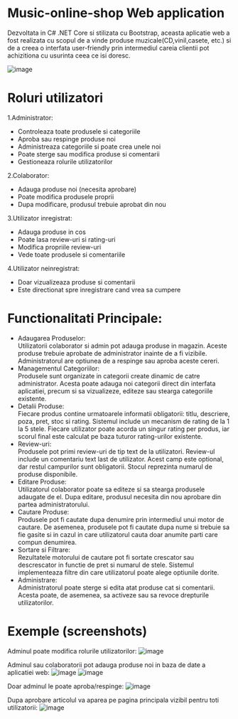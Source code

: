 # Music-online-shop Web application
Dezvoltata in C# .NET Core si stilizata cu Bootstrap, 
aceasta aplicatie web a fost realizata cu scopul de a vinde produse muzicale(CD,vinil,casete, etc.) si
de a creea o interfata user-friendly prin intermediul careia clientii pot achizitiona cu usurinta ceea ce isi doresc.

![image](https://github.com/user-attachments/assets/403344d6-48d3-4f11-a455-cff606e71e6b)

# Roluri utilizatori

1.Administrator:
* Controleaza toate produsele si categoriile
* Aproba sau respinge produse noi
* Administreaza categoriile si poate crea unele noi
* Poate sterge sau modifica produse si comentarii
* Gestioneaza rolurile utilizatorilor

2.Colaborator:
* Adauga produse noi (necesita aprobare)
* Poate modifica produsele proprii
* Dupa modificare, produsul trebuie aprobat din nou

3.Utilizator inregistrat:
* Adauga produse in cos
* Poate lasa review-uri si rating-uri
* Modifica propriile review-uri
* Vede toate produsele si comentariile

4.Utilizator neinregistrat:
* Doar vizualizeaza produse si comentarii
* Este directionat spre inregistrare cand vrea sa cumpere

# Functionalitati Principale:

* Adaugarea Produselor:<br />
Utilizatorii colaborator si admin pot adauga produse in magazin. Aceste produse trebuie aprobate de administrator inainte de a fi vizibile. Administratorul are optiunea de a respinge sau aproba aceste cereri.
* Managementul Categoriilor:<br />
Produsele sunt organizate in categorii create dinamic de catre administrator. Acesta poate adauga noi categorii direct din interfata aplicatiei, precum si sa vizualizeze, editeze sau stearga categoriile existente.
* Detalii Produse:<br />
Fiecare produs contine urmatoarele informatii obligatorii: titlu, descriere, poza, pret, stoc si rating. Sistemul include un mecanism de rating de la 1 la 5 stele. Fiecare utilizator poate acorda un singur rating per produs, iar scorul final este calculat pe baza tuturor rating-urilor existente.
* Review-uri:<br />
Produsele pot primi review-uri de tip text de la utilizatori. Review-ul include un comentariu text last de utilizator. Acest camp este optional, dar restul campurilor sunt obligatorii. Stocul reprezinta numarul de produse disponibile.
* Editare Produse:<br />
Utilizatorul colaborator poate sa editeze si sa stearga produsele adaugate de el. Dupa editare, produsul necesita din nou aprobare din partea administratorului.
* Cautare Produse:<br />
Produsele pot fi cautate dupa denumire prin intermediul unui motor de cautare. De asemenea, produsele pot fi cautate dupa nume si trebuie sa fie gasite si in cazul in care utilizatorul cauta doar anumite parti care compun denumirea.
* Sortare si Filtrare:<br />
Rezultatele motorului de cautare pot fi sortate crescator sau descrescator in functie de pret si numarul de stele. Sistemul implementeaza filtre din care utilizatorul poate alege optiunile dorite.
* Administrare:<br />
Administratorul poate sterge si edita atat produse cat si comentarii. Acesta poate, de asemenea, sa activeze sau sa revoce drepturile utilizatorilor.

# Exemple (screenshots)
Adminul poate modifica rolurile utilizatorilor:
![image](https://github.com/user-attachments/assets/de318914-90b0-46f9-a4ee-5fb123ce9f25)

Adminul sau colaboratorii pot adauga produse noi in baza de date a aplicatiei web:
![image](https://github.com/user-attachments/assets/8647feaa-7571-4575-b30a-7b5b9744ab27)
![image](https://github.com/user-attachments/assets/93b8bdf5-1222-4e6f-b614-0ba8fc24119e)

Doar adminul le poate aproba/respinge:
![image](https://github.com/user-attachments/assets/69fd5a71-7e8c-44ad-8793-e4db208cf0ae)

Dupa aprobare articolul va aparea pe pagina principala vizibil pentru toti utilizatorii:
![image](https://github.com/user-attachments/assets/82d855d3-0a22-41fd-88de-0a814766bb3e)





 
